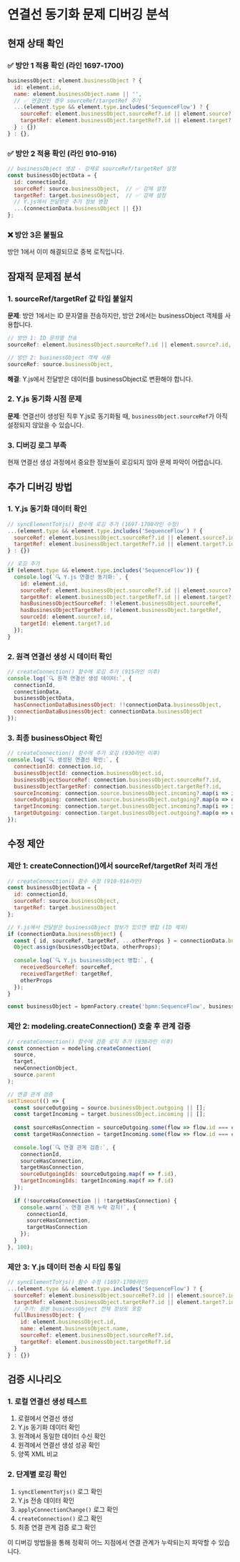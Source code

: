 # 연결선 동기화 문제 디버깅 분석

## 현재 상태 확인

### ✅ 방안 1 적용 확인 (라인 1697-1700)
```javascript
businessObject: element.businessObject ? {
  id: element.id,
  name: element.businessObject.name || '',
  // ✅ 연결선인 경우 sourceRef/targetRef 추가
  ...(element.type && element.type.includes('SequenceFlow') ? {
    sourceRef: element.businessObject.sourceRef?.id || element.source?.id,
    targetRef: element.businessObject.targetRef?.id || element.target?.id
  } : {})
} : {},
```

### ✅ 방안 2 적용 확인 (라인 910-916)
```javascript
// businessObject 생성 - 강제로 sourceRef/targetRef 설정
const businessObjectData = {
  id: connectionId,
  sourceRef: source.businessObject,  // ✅ 강제 설정
  targetRef: target.businessObject,  // ✅ 강제 설정
  // Y.js에서 전달받은 추가 정보 병합
  ...(connectionData.businessObject || {})
};
```

### ❌ 방안 3은 불필요
방안 1에서 이미 해결되므로 중복 로직입니다.

## 잠재적 문제점 분석

### 1. sourceRef/targetRef 값 타입 불일치

**문제**: 방안 1에서는 ID 문자열을 전송하지만, 방안 2에서는 businessObject 객체를 사용합니다.

```javascript
// 방안 1: ID 문자열 전송
sourceRef: element.businessObject.sourceRef?.id || element.source?.id,

// 방안 2: businessObject 객체 사용  
sourceRef: source.businessObject,
```

**해결**: Y.js에서 전달받은 데이터를 businessObject로 변환해야 합니다.

### 2. Y.js 동기화 시점 문제

**문제**: 연결선이 생성된 직후 Y.js로 동기화될 때, `businessObject.sourceRef`가 아직 설정되지 않았을 수 있습니다.

### 3. 디버깅 로그 부족

현재 연결선 생성 과정에서 중요한 정보들이 로깅되지 않아 문제 파악이 어렵습니다.

## 추가 디버깅 방법

### 1. Y.js 동기화 데이터 확인

```javascript
// syncElementToYjs() 함수에 로깅 추가 (1697-1700라인 수정)
...(element.type && element.type.includes('SequenceFlow') ? {
  sourceRef: element.businessObject.sourceRef?.id || element.source?.id,
  targetRef: element.businessObject.targetRef?.id || element.target?.id
} : {})

// 로깅 추가
if (element.type && element.type.includes('SequenceFlow')) {
  console.log(`🔍 Y.js 연결선 동기화:`, {
    id: element.id,
    sourceRef: element.businessObject.sourceRef?.id || element.source?.id,
    targetRef: element.businessObject.targetRef?.id || element.target?.id,
    hasBusinessObjectSourceRef: !!element.businessObject.sourceRef,
    hasBusinessObjectTargetRef: !!element.businessObject.targetRef,
    sourceId: element.source?.id,
    targetId: element.target?.id
  });
}
```

### 2. 원격 연결선 생성 시 데이터 확인

```javascript
// createConnection() 함수에 로깅 추가 (915라인 이후)
console.log(`🔍 원격 연결선 생성 데이터:`, {
  connectionId,
  connectionData,
  businessObjectData,
  hasConnectionDataBusinessObject: !!connectionData.businessObject,
  connectionDataBusinessObject: connectionData.businessObject
});
```

### 3. 최종 businessObject 확인

```javascript
// createConnection() 함수에 추가 로깅 (930라인 이후)
console.log(`🔍 생성된 연결선 확인:`, {
  connectionId: connection.id,
  businessObjectId: connection.businessObject.id,
  businessObjectSourceRef: connection.businessObject.sourceRef?.id,
  businessObjectTargetRef: connection.businessObject.targetRef?.id,
  sourceIncoming: connection.source.businessObject.incoming?.map(i => i.id),
  sourceOutgoing: connection.source.businessObject.outgoing?.map(o => o.id),
  targetIncoming: connection.target.businessObject.incoming?.map(i => i.id),
  targetOutgoing: connection.target.businessObject.outgoing?.map(o => o.id)
});
```

## 수정 제안

### 제안 1: createConnection()에서 sourceRef/targetRef 처리 개선

```javascript
// createConnection() 함수 수정 (910-916라인)
const businessObjectData = {
  id: connectionId,
  sourceRef: source.businessObject,
  targetRef: target.businessObject
};

// Y.js에서 전달받은 businessObject 정보가 있으면 병합 (ID 제외)
if (connectionData.businessObject) {
  const { id, sourceRef, targetRef, ...otherProps } = connectionData.businessObject;
  Object.assign(businessObjectData, otherProps);
  
  console.log(`🔍 Y.js businessObject 병합:`, {
    receivedSourceRef: sourceRef,
    receivedTargetRef: targetRef,
    otherProps
  });
}

const businessObject = bpmnFactory.create('bpmn:SequenceFlow', businessObjectData);
```

### 제안 2: modeling.createConnection() 호출 후 관계 검증

```javascript
// createConnection() 함수에 검증 로직 추가 (930라인 이후)
const connection = modeling.createConnection(
  source,
  target,
  newConnectionObject,
  source.parent
);

// 연결 관계 검증
setTimeout(() => {
  const sourceOutgoing = source.businessObject.outgoing || [];
  const targetIncoming = target.businessObject.incoming || [];
  
  const sourceHasConnection = sourceOutgoing.some(flow => flow.id === connectionId);
  const targetHasConnection = targetIncoming.some(flow => flow.id === connectionId);
  
  console.log(`🔍 연결 관계 검증:`, {
    connectionId,
    sourceHasConnection,
    targetHasConnection,
    sourceOutgoingIds: sourceOutgoing.map(f => f.id),
    targetIncomingIds: targetIncoming.map(f => f.id)
  });
  
  if (!sourceHasConnection || !targetHasConnection) {
    console.warn(`⚠️ 연결 관계 누락 감지!`, {
      connectionId,
      sourceHasConnection,
      targetHasConnection
    });
  }
}, 100);
```

### 제안 3: Y.js 데이터 전송 시 타입 통일

```javascript
// syncElementToYjs() 함수 수정 (1697-1700라인)
...(element.type && element.type.includes('SequenceFlow') ? {
  sourceRef: element.businessObject.sourceRef?.id || element.source?.id,
  targetRef: element.businessObject.targetRef?.id || element.target?.id,
  // 추가: 원본 businessObject 전체 정보도 포함
  fullBusinessObject: {
    id: element.businessObject.id,
    name: element.businessObject.name,
    sourceRef: element.businessObject.sourceRef?.id,
    targetRef: element.businessObject.targetRef?.id
  }
} : {})
```

## 검증 시나리오

### 1. 로컬 연결선 생성 테스트
1. 로컬에서 연결선 생성
2. Y.js 동기화 데이터 확인
3. 원격에서 동일한 데이터 수신 확인
4. 원격에서 연결선 생성 성공 확인
5. 양쪽 XML 비교

### 2. 단계별 로깅 확인
1. `syncElementToYjs()` 로그 확인
2. Y.js 전송 데이터 확인  
3. `applyConnectionChange()` 로그 확인
4. `createConnection()` 로그 확인
5. 최종 연결 관계 검증 로그 확인

이 디버깅 방법들을 통해 정확히 어느 지점에서 연결 관계가 누락되는지 파악할 수 있습니다.